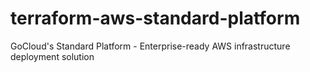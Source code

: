 # terraform-aws-standard-platform
GoCloud's Standard Platform - Enterprise-ready AWS infrastructure deployment solution
